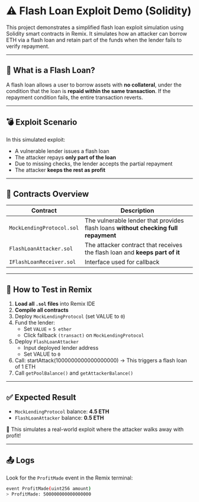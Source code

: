 # ⚠️ Flash Loan Exploit Demo (Solidity)

This project demonstrates a simplified flash loan exploit simulation using Solidity smart contracts in Remix. It simulates how an attacker can borrow ETH via a flash loan and retain part of the funds when the lender fails to verify repayment.

---

## 🧠 What is a Flash Loan?

A flash loan allows a user to borrow assets with **no collateral**, under the condition that the loan is **repaid within the same transaction**. If the repayment condition fails, the entire transaction reverts.

---

## 💣 Exploit Scenario

In this simulated exploit:
- A vulnerable lender issues a flash loan
- The attacker repays **only part of the loan**
- Due to missing checks, the lender accepts the partial repayment
- The attacker **keeps the rest as profit**

---

## 🧪 Contracts Overview

| Contract | Description |
|----------|-------------|
| `MockLendingProtocol.sol` | The vulnerable lender that provides flash loans **without checking full repayment** |
| `FlashLoanAttacker.sol`   | The attacker contract that receives the flash loan and **keeps part of it** |
| `IFlashLoanReceiver.sol`  | Interface used for callback |

---

## 🚀 How to Test in Remix

1. **Load all `.sol` files** into Remix IDE
2. **Compile all contracts**
3. Deploy `MockLendingProtocol` (set VALUE to `0`)
4. Fund the lender:
   - Set `VALUE` = `5 ether`
   - Click fallback `(transact)` on `MockLendingProtocol`
5. Deploy `FlashLoanAttacker`
   - Input deployed lender address
   - Set VALUE to `0`
6. Call: startAttack(1000000000000000000)
→ This triggers a flash loan of 1 ETH
7. Call `getPoolBalance()` and `getAttackerBalance()`

---

## ✅ Expected Result

- `MockLendingProtocol` balance: **4.5 ETH**
- `FlashLoanAttacker` balance: **0.5 ETH**

🎉 This simulates a real-world exploit where the attacker walks away with profit!

---

## 📤 Logs

Look for the `ProfitMade` event in the Remix terminal:

```bash
event ProfitMade(uint256 amount)
> ProfitMade: 500000000000000000




